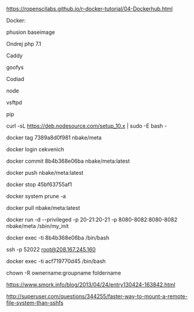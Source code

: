 
https://ropenscilabs.github.io/r-docker-tutorial/04-Dockerhub.html


Docker:

phusion baseimage

Ondrej php 7.1

Caddy

goofys

Codiad

node

vsftpd

pip

curl -sL https://deb.nodesource.com/setup_10.x | sudo -E bash -


 docker tag 7389a8d0f981 nbake/meta

docker login cekvenich

docker commit 8b4b368e06ba nbake/meta:latest

docker push nbake/meta:latest

docker stop 45bf63755af1

docker system prune -a

docker pull nbake/meta:latest

docker run -d --privileged -p 20-21:20-21 -p 8080-8082:8080-8082 nbake/meta /sbin/my_init

docker exec -ti 8b4b368e06ba /bin/bash

ssh -p 52022 root@208.167.245.160


docker exec -ti acf719770d45 /bin/bash




chown -R ownername:groupname foldername




https://www.smork.info/blog/2013/04/24/entry130424-163842.html

http://superuser.com/questions/344255/faster-way-to-mount-a-remote-file-system-than-sshfs


